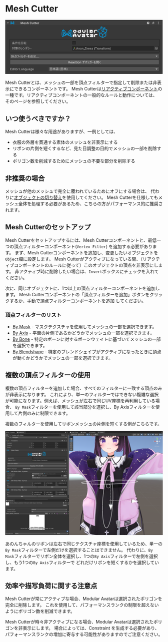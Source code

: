 ﻿# Mesh Cutter

![Mesh Cutter](mesh-cutter.png)

Mesh Cutterとは、メッシュの一部を頂点フィルターで指定して削除または非表示にできるコンポーネントです。
Mesh Cutterは[リアクティブコンポーネント](../)の一種です。リアクティブコンポーネントの一般的なルールと動作については、
そのページを参照してください。

## いつ使うべきですか？

Mesh Cutterは様々な用途がありますが、一例としては、

- 衣服の外層を貫通する素体のメッシュを非表示にする
- リボンの片側を短くするなど、見た目調整の目的でメッシュの一部を削除する
- ポリゴン数を削減するためにメッシュの不要な部分を削除する

## 非推奨の場合

メッシュが他のメッシュで完全に覆われているためにオフにする場合は、
代わりに[オブジェクトの切り替え](../object-toggle.md)を使用してください。
Mesh Cutterを仕様してもメッシュ全体を処理する必要があるため、こちらの方がパフォーマンス的に推奨されます。

## Mesh Cutterのセットアップ

Mesh Cutterをセットアップするには、Mesh Cutterコンポーネントと、最低一つの頂点フィルターコンポーネント(`Vertex Filter`)
を追加する必要があります。
まず、Mesh Cutterコンポーネントを追加し、変更したいオブジェクトを`Object`欄に設定します。
Mesh Cutterがアクティブになっている間、（リアクティブコンポーネントのルールに従って）このオブジェクトの頂点を非表示にします。
非アクティブ時に削除したい場合は、`Invert`ボックスにチェックを入れてください。

次に、同じオブジェクトに、1つ以上の頂点フィルターコンポーネントを追加します。
Mesh Cutterコンポーネントの「頂点フィルターを追加」ボタンをクリックするか、手動で頂点フィルターコンポーネントを追加
してください。

### 頂点フィルターのリスト

- [By Mask](./by-mask.md) - マスクテクスチャを使用してメッシュの一部を選択できます。
- [By Axis](./by-axis.md) - 平面の片側であるかどうかでメッシュの一部を選択できます。
- [By Bone](./by-bone.md) - 特定のボーンに対するボーンウェイトに基づいてメッシュの一部を選択できます。
- [By Blendshape](./by-shape.md) - 特定のブレンドシェイプがアクティブになったときに頂点が動くかどうかでメッシュの一部を選択できます。

## 複数の頂点フィルターの使用

複数の頂点フィルターを追加した場合、すべてのフィルターに一致する頂点のみが非表示になります。
これにより、単一のフィルターではできない複雑な選択が可能になります。例えば、メッシュが左右で同じUV座標を再利用している場合、
`By Mask`フィルターを使用して該当部分を選択し、By Axisフィルターを使用して片側のみに制限できます。

複数のフィルターを使用してリボンメッシュの片側を短くする例がこちらです。

![複数のフィルターを使用したMesh Cutterの例](mesh-cutter-multiple-filters.png)

あのんちゃんのリボンは左右で同じテクスチャ座標を使用しているため、単一の`By Mask`フィルターで左側だけを選択することはできません。
代わりに、`By Mask`フィルターでリボン全体を選択し、1つの`By Axis`フィルターで左側を選択し、もう1つの`By Axis`フィルターで
どれだけリボンを短くするかを選択しています。

## 効率や描写負荷に関する注意点

Mesh Cutterが常にアクティブな場合、Modular Avatarは選択されたポリゴンを完全に削除します。
これを使用して、パフォーマンスランクの制限を超えないようにポリゴン数を削減できます。

Mesh Cutterが時々非アクティブになる場合、Modular Avatarは選択されたポリゴンを非表示にします。
場合によっては、Constraint を生成する必要があり、パフォーマンスランクの増加に寄与する可能性がありますのでご注意ください。